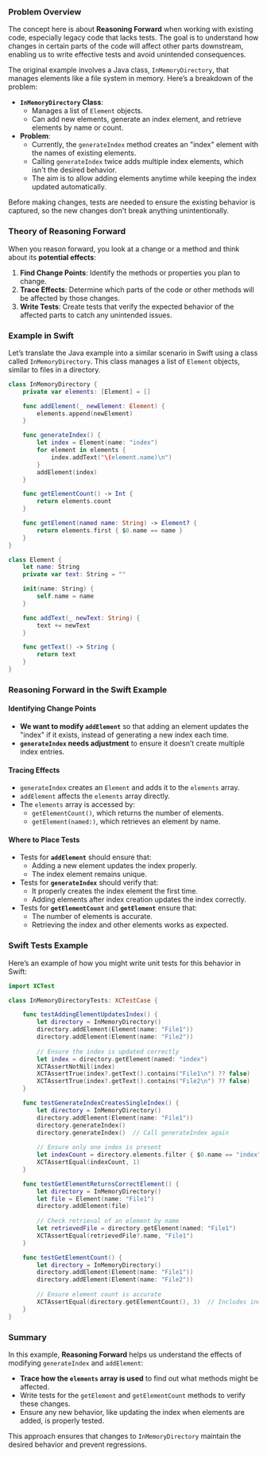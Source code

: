 ### Problem Overview
The concept here is about **Reasoning Forward** when working with existing code, especially legacy code that lacks tests. The goal is to understand how changes in certain parts of the code will affect other parts downstream, enabling us to write effective tests and avoid unintended consequences. 

The original example involves a Java class, `InMemoryDirectory`, that manages elements like a file system in memory. Here’s a breakdown of the problem:

- **`InMemoryDirectory` Class**:
  - Manages a list of `Element` objects.
  - Can add new elements, generate an index element, and retrieve elements by name or count.
- **Problem**:
  - Currently, the `generateIndex` method creates an "index" element with the names of existing elements.
  - Calling `generateIndex` twice adds multiple index elements, which isn't the desired behavior.
  - The aim is to allow adding elements anytime while keeping the index updated automatically.

Before making changes, tests are needed to ensure the existing behavior is captured, so the new changes don't break anything unintentionally.

### Theory of Reasoning Forward
When you reason forward, you look at a change or a method and think about its **potential effects**:
1. **Find Change Points**: Identify the methods or properties you plan to change.
2. **Trace Effects**: Determine which parts of the code or other methods will be affected by those changes.
3. **Write Tests**: Create tests that verify the expected behavior of the affected parts to catch any unintended issues.

### Example in Swift

Let’s translate the Java example into a similar scenario in Swift using a class called `InMemoryDirectory`. This class manages a list of `Element` objects, similar to files in a directory.

```swift
class InMemoryDirectory {
    private var elements: [Element] = []

    func addElement(_ newElement: Element) {
        elements.append(newElement)
    }

    func generateIndex() {
        let index = Element(name: "index")
        for element in elements {
            index.addText("\(element.name)\n")
        }
        addElement(index)
    }

    func getElementCount() -> Int {
        return elements.count
    }

    func getElement(named name: String) -> Element? {
        return elements.first { $0.name == name }
    }
}

class Element {
    let name: String
    private var text: String = ""

    init(name: String) {
        self.name = name
    }

    func addText(_ newText: String) {
        text += newText
    }

    func getText() -> String {
        return text
    }
}
```

### Reasoning Forward in the Swift Example

#### Identifying Change Points
- **We want to modify `addElement`** so that adding an element updates the "index" if it exists, instead of generating a new index each time.
- **`generateIndex` needs adjustment** to ensure it doesn’t create multiple index entries.

#### Tracing Effects
- `generateIndex` creates an `Element` and adds it to the `elements` array.
- `addElement` affects the `elements` array directly.
- The `elements` array is accessed by:
  - `getElementCount()`, which returns the number of elements.
  - `getElement(named:)`, which retrieves an element by name.

#### Where to Place Tests
- Tests for **`addElement`** should ensure that:
  - Adding a new element updates the index properly.
  - The index element remains unique.
- Tests for **`generateIndex`** should verify that:
  - It properly creates the index element the first time.
  - Adding elements after index creation updates the index correctly.
- Tests for **`getElementCount`** and **`getElement`** ensure that:
  - The number of elements is accurate.
  - Retrieving the index and other elements works as expected.

### Swift Tests Example

Here’s an example of how you might write unit tests for this behavior in Swift:

```swift
import XCTest

class InMemoryDirectoryTests: XCTestCase {

    func testAddingElementUpdatesIndex() {
        let directory = InMemoryDirectory()
        directory.addElement(Element(name: "File1"))
        directory.addElement(Element(name: "File2"))
        
        // Ensure the index is updated correctly
        let index = directory.getElement(named: "index")
        XCTAssertNotNil(index)
        XCTAssertTrue(index?.getText().contains("File1\n") ?? false)
        XCTAssertTrue(index?.getText().contains("File2\n") ?? false)
    }

    func testGenerateIndexCreatesSingleIndex() {
        let directory = InMemoryDirectory()
        directory.addElement(Element(name: "File1"))
        directory.generateIndex()
        directory.generateIndex()  // Call generateIndex again
        
        // Ensure only one index is present
        let indexCount = directory.elements.filter { $0.name == "index" }.count
        XCTAssertEqual(indexCount, 1)
    }

    func testGetElementReturnsCorrectElement() {
        let directory = InMemoryDirectory()
        let file = Element(name: "File1")
        directory.addElement(file)
        
        // Check retrieval of an element by name
        let retrievedFile = directory.getElement(named: "File1")
        XCTAssertEqual(retrievedFile?.name, "File1")
    }

    func testGetElementCount() {
        let directory = InMemoryDirectory()
        directory.addElement(Element(name: "File1"))
        directory.addElement(Element(name: "File2"))
        
        // Ensure element count is accurate
        XCTAssertEqual(directory.getElementCount(), 3)  // Includes index element
    }
}
```

### Summary

In this example, **Reasoning Forward** helps us understand the effects of modifying `generateIndex` and `addElement`:
- **Trace how the `elements` array is used** to find out what methods might be affected.
- Write tests for the `getElement` and `getElementCount` methods to verify these changes.
- Ensure any new behavior, like updating the index when elements are added, is properly tested.

This approach ensures that changes to `InMemoryDirectory` maintain the desired behavior and prevent regressions.
